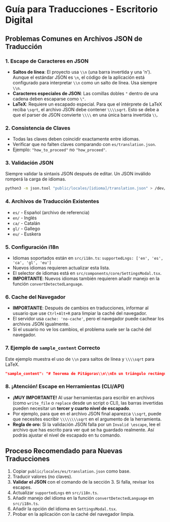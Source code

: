 # Guía para Traducciones - Escritorio Digital

## Problemas Comunes en Archivos JSON de Traducción

### 1. Escape de Caracteres en JSON
- **Saltos de línea**: El proyecto usa `\\n` (una barra invertida y una 'n'). Aunque el estándar JSON es `\n`, el código de la aplicación está configurado para interpretar `\\n` como un salto de línea. Usa siempre `\\n`.
- **Caracteres especiales de JSON**: Las comillas dobles `"` dentro de una cadena deben escaparse como `\"`.
- **LaTeX**: Requiere un escapado especial. Para que el intérprete de LaTeX reciba `\sqrt`, el archivo JSON debe contener `\\\\sqrt`. Esto se debe a que el parser de JSON convierte `\\\\` en una única barra invertida `\\`.

### 2. Consistencia de Claves
- Todas las claves deben coincidir exactamente entre idiomas.
- Verificar que no falten claves comparando con `es/translation.json`.
- Ejemplo: `"how_to_proceed"` no `"how_proceed"`.

### 3. Validación JSON
Siempre validar la sintaxis JSON después de editar. Un JSON inválido romperá la carga de idiomas.
```bash
python3 -m json.tool "public/locales/[idioma]/translation.json" > /dev/null
```

### 4. Archivos de Traducción Existentes
- `es/` - Español (archivo de referencia)
- `en/` - Inglés  
- `ca/` - Catalán
- `gl/` - Gallego
- `eu/` - Euskera

### 5. Configuración i18n
- Idiomas soportados están en `src/i18n.ts`: `supportedLngs: ['en', 'es', 'ca', 'gl', 'eu']`
- Nuevos idiomas requieren actualizar esta lista.
- El selector de idiomas está en `src/components/core/SettingsModal.tsx`.
- **IMPORTANTE**: Nuevos idiomas también requieren añadir manejo en la función `convertDetectedLanguage`.

### 6. Cache del Navegador
- **IMPORTANTE**: Después de cambios en traducciones, informar al usuario que use `Ctrl+Alt+R` para limpiar la caché del navegador.
- El servidor usa `cache: 'no-cache'`, pero el navegador puede cachear los archivos JSON igualmente.
- Si el usuario no ve los cambios, el problema suele ser la caché del navegador.

### 7. Ejemplo de `sample_content` Correcto
Este ejemplo muestra el uso de `\\n` para saltos de línea y `\\\\sqrt` para LaTeX.
```json
"sample_content": "# Teorema de Pitágoras\\n\\nEn un triángulo rectángulo...\\n\\n$$c = \\\\sqrt{a^2 + b^2}$$"
```

### 8. ¡Atención! Escape en Herramientas (CLI/API)
- **¡MUY IMPORTANTE!** Al usar herramientas para escribir en archivos (como `write_file` o `replace` desde un script o CLI), las barras invertidas pueden necesitar un **tercer y cuarto nivel de escapado**.
- Por ejemplo, para que en el archivo JSON final aparezca `\\sqrt`, puede que necesites escribir `\\\\\\\\sqrt` en el argumento de la herramienta.
- **Regla de oro:** Si la validación JSON falla por un `Invalid \escape`, lee el archivo que has escrito para ver qué se ha guardado realmente. Así podrás ajustar el nivel de escapado en tu comando.

## Proceso Recomendado para Nuevas Traducciones

1. Copiar `public/locales/es/translation.json` como base.
2. Traducir valores (no claves).
3. **Validar el JSON** con el comando de la sección 3. Si falla, revisar los escapes.
4. Actualizar `supportedLngs` en `src/i18n.ts`.
5. Añadir manejo del idioma en la función `convertDetectedLanguage` en `src/i18n.ts`.
6. Añadir la opción del idioma en `SettingsModal.tsx`.
7. Probar en la aplicación con la caché del navegador limpia.
